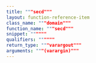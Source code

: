 ```yaml
---
title: """secd"""
layout: function-reference-item
class_name: """domain"""
function_name: """secd"""
snippet: """"""
qualifiers: """"""
return_type: """varargout"""
arguments: """(varargin)"""
---
```


